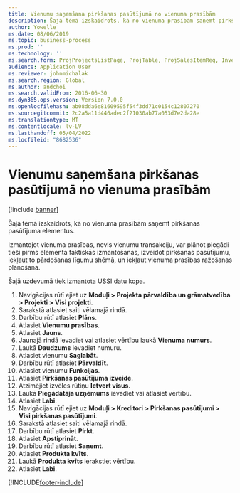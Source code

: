 ```yaml
---
title: Vienumu saņemšana pirkšanas pasūtījumā no vienuma prasībām
description: Šajā tēmā izskaidrots, kā no vienuma prasībām saņemt pirkšanas pasūtījuma elementus.
author: Yowelle
ms.date: 08/06/2019
ms.topic: business-process
ms.prod: ''
ms.technology: ''
ms.search.form: ProjProjectsListPage, ProjTable, ProjSalesItemReq, InventItemIdLookupSimple, PurchCreateFromSalesOrder, VendAccountItemLookup, PurchTable, PurchEditLines
audience: Application User
ms.reviewer: johnmichalak
ms.search.region: Global
ms.author: andchoi
ms.search.validFrom: 2016-06-30
ms.dyn365.ops.version: Version 7.0.0
ms.openlocfilehash: ab08dda6e81609595f54f3dd71c0154c12807270
ms.sourcegitcommit: 2c2a5a11d446adec2f21030ab77a053d7e2da28e
ms.translationtype: MT
ms.contentlocale: lv-LV
ms.lasthandoff: 05/04/2022
ms.locfileid: "8682536"
---
```

# <a name="receive-items-on-purchase-order-from-item-requirement"></a>Vienumu saņemšana pirkšanas pasūtījumā no vienuma prasībām

[!include [banner](../../includes/banner.md)]

Šajā tēmā izskaidrots, kā no vienuma prasībām saņemt pirkšanas pasūtījuma elementus.

Izmantojot vienuma prasības, nevis vienumu transakciju, var plānot piegādi tieši pirms elementa faktiskās izmantošanas, izveidot pirkšanas pasūtījumu, iekļaut to pārdošanas līgumu shēmā, un iekļaut vienuma prasības ražošanas plānošanā. 

Šajā uzdevumā tiek izmantota USSI datu kopa.

1. Navigācijas rūtī ejiet uz **Moduļi > Projekta pārvaldība un grāmatvedība > Projekti > Visi projekti**.
2. Sarakstā atlasiet saiti vēlamajā rindā.
3. Darbību rūtī atlasiet **Plāns**.
4. Atlasiet **Vienumu prasības**.
5. Atlasiet **Jauns**.
6. Jaunajā rindā ievadiet vai atlasiet vērtību laukā **Vienuma numurs**.
7. Laukā **Daudzums** ievadiet numuru.
8. Atlasiet vienumu **Saglabāt**.
9. Darbību rūtī atlasiet **Pārvaldīt**.
10. Atlasiet vienumu **Funkcijas**.
11. Atlasiet **Pirkšanas pasūtījuma izveide**.
12. Atzīmējiet izvēles rūtiņu **Ietvert visus**.
13. Laukā **Piegādātāja uzņēmums** ievadiet vai atlasiet vērtību.
14. Atlasiet **Labi**.
15. Navigācijas rūtī ejiet uz **Moduļi > Kreditori > Pirkšanas pasūtījumi > Visi pirkšanas pasūtījumi**.
16. Sarakstā atlasiet saiti vēlamajā rindā.
17. Darbību rūtī atlasiet **Pirkt**.
18. Atlasiet **Apstiprināt**.
19. Darbību rūtī atlasiet **Saņemt**.
20. Atlasiet **Produkta kvīts**.
21. Laukā **Produkta kvīts** ierakstiet vērtību.
22. Atlasiet **Labi**.



[!INCLUDE[footer-include](../../includes/footer-banner.md)]